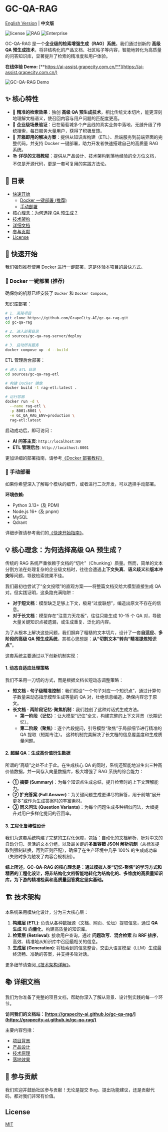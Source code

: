# GC-QA-RAG

[English Version](./README_ENGLISH.md) | **中文版**

![license](https://img.shields.io/badge/license-MIT-blue)
![RAG](https://img.shields.io/badge/tech-RAG-important)
![Enterprise](https://img.shields.io/badge/validated-Enterprise-success)

GC-QA-RAG 是一个**企业级的检索增强生成（RAG）系统**。我们通过创新的 **高级 QA 预生成技术**，将非结构化的产品文档、社区帖子等内容，智能地转化为高质量的问答知识库，显著提升了检索的精准度和用户体验。

**在线体验 Demo:** [**https://ai-assist.grapecity.com.cn/**](https://ai-assist.grapecity.com.cn/)

![GC-QA-RAG Demo](./docs/image-1.png)

## ✨ 核心特性

-   🎯 **精准的检索效果**：独创 **高级 QA 预生成技术**，相比传统文本切片，能更深刻地理解文档语义，使召回内容与用户问题的匹配度更高。
-   🏢 **企业级场景验证**：已在葡萄城多个产品线的真实业务中落地，无缝升级了传统搜索，每日服务大量用户，获得了积极反馈。
-   🚀 **开箱即用的解决方案**：提供从知识库构建（ETL）、后端服务到前端界面的完整代码，并支持 Docker 一键部署，助力开发者快速搭建自己的高质量 RAG 系统。
-   📚 **详尽的文档教程**：提供从产品设计、技术架构到落地经验的全方位文档，不仅是开源代码，更是一套可复用的实践方法论。

## 📖 目录

-   [快速开始](#-快速开始)
    -   [Docker 一键部署 (推荐)](#-docker-一键部署-推荐)
    -   [手动部署](#-手动部署)
-   [核心理念：为何选择 QA 预生成？](#-核心理念为何选择-qa-预生成)
-   [技术架构](#-技术架构)
-   [详细文档](#-详细文档)
-   [参与贡献](#-参与贡献)
-   [License](#-license)

## 🚀 快速开始

我们强烈推荐使用 Docker 进行一键部署，这是体验本项目的最快方式。

### 🐳 Docker 一键部署 (推荐)

确保你的机器已经安装了 `Docker` 和 `Docker Compose`。

知识库部署：

```bash
# 1. 克隆项目
git clone https://github.com/GrapeCity-AI/gc-qa-rag.git
cd gc-qa-rag

# 2. 进入部署目录
cd sources/gc-qa-rag-server/deploy

# 3. 启动所有服务
docker compose up -d --build
```

ETL 管理后台部署：

```bash
# 进入 ETL 目录
cd sources/gc-qa-rag-etl

# 构建 Docker 镜像
docker build -t rag-etl:latest .

# 运行容器
docker run -d \
  --name rag-etl \
  -p 8001:8001 \
  -e GC_QA_RAG_ENV=production \
  rag-etl:latest
```

启动成功后，即可访问：

-   **AI 问答主页**: `http://localhost:80`
-   **ETL 管理后台**: `http://localhost:8001`

更加详细的部署指南，请参考[《Docker 部署教程》](https://grapecity-ai.github.io/gc-qa-rag/2-%E5%BC%80%E5%8F%91%E6%95%99%E7%A8%8B/1-Docker%E9%83%A8%E7%BD%B2/)

### 🔧 手动部署

如果你希望深入了解每个模块的细节，或者进行二次开发，可以选择手动部署。

**环境依赖:**

-   Python 3.13+ (及 PDM)
-   Node.js 16+ (及 pnpm)
-   MySQL
-   Qdrant

详细步骤请参考我们的[《快速开始指南》](./quickstart.md)。

## 💡 核心理念：为何选择高级 QA 预生成？

传统的 RAG 系统严重依赖于文档的“切片”（Chunking）质量。然而，简单的文本分割方法在处理复杂的企业级文档时，往往会遭遇**上下文失真**、**语义歧义**和**版本冲突**等问题，导致检索效果不佳。

我们最初也尝试了“全文投喂”的直观方案——将整篇文档交给大模型直接生成 QA 对。但实践证明，这条路充满陷阱：

-   **对于短文档**：模型缺乏足够上下文，极易“过度联想”，编造出原文不存在的信息。
-   **对于长文档**：模型存在“注意力天花板”，往往只能生成 10-15 个 QA 对，导致大量关键知识点被遗漏，或生成重复、泛化的内容。

为了从根本上解决这些问题，我们摒弃了粗糙的文本切片，设计了一套**自适应、多阶段的高级 QA 预生成系统**。其核心思想是：**从“切割文本”转向“精准提炼知识点”**。

这套系统主要通过以下创新机制实现：

#### 1. 动态自适应处理策略

我们不采用一刀切的方式，而是根据文档长短动态调整策略：

-   **短文档 - 句子级精准控制**：我们假设“一个句子对应一个知识点”，通过计算句子数量来动态指示模型生成等量的 QA 对，杜绝信息编造，确保内容忠于原文。
-   **长文档 - 两阶段记忆-聚焦机制**：我们独创了这种对话式生成方法。
    -   **第一阶段（记忆）**：让大模型“记住”全文，构建完整的上下文背景（长期记忆）。
    -   **第二阶段（聚焦）**：逐个片段提问，引导模型“聚焦”于局部细节进行精准的 QA 提取（短期专注）。
        这种机制完美解决了长文档的信息覆盖度和生成质量问题。

#### 2. 超越 QA：生成高价值衍生数据

所谓的“高级”之处不止于此。在生成核心 QA 的同时，系统还智能地派生出三种高价值数据，并一同存入向量数据库，极大增强了 RAG 系统的综合能力：

-   **① 摘要 (Summary)**：为每个知识点生成总结，提升检索时的上下文理解能力。
-   **② 扩充答案 (Full Answer)**：为关键问题生成更详尽的解答，用于前端“展开更多”或作为生成答案时的丰富素材。
-   **③ 同义问法 (Question Variants)**：为每个问题生成多种相似问法，大幅提升对用户多样化提问的召回率。

#### 3. 工程化鲁棒性设计

我们为这套系统构建了完整的工程化保障，包括：自动化的文档解析、针对中文的自动分句、灵活的文本分组，以及最关键的**多重容错 JSON 解析机制**（从标准提取到强制转换，再到正则匹配），确保了在生产环境中几乎 100% 的生成成功率（失败时多为触发了内容合规机制）。

**综上所述，GC-QA-RAG 的核心理念是：通过模拟人类“记忆-聚焦”的学习方式和精密的工程化设计，将非结构化文档智能地转化为结构化的、多维度的高质量知识库，为下游的精准检索和高质量回答奠定坚实基础。**

## 🏗️ 技术架构

本系统采用模块化设计，分为三大核心层：

1.  **构建层 (ETL)**: 负责从各种数据源（文档、网页、论坛）提取信息，通过 **QA 生成** 和 **向量化**，构建高质量的知识库。
2.  **检索层 (Retrieval)**: 接收用户查询，通过 **问题改写**、**混合检索** 和 **RRF 排序**，高效、精准地从知识库中召回最相关的信息。
3.  **生成层 (Generation)**: 将检索到的信息整合，交由大语言模型（LLM）生成最终流畅、准确的答案，并支持多轮对话。

更多细节请查阅[《技术架构详解》](https://grapecity-ai.github.io/gc-qa-rag/0-%E9%A1%B9%E7%9B%AE%E6%A6%82%E8%BF%B0/3_%E6%8A%80%E6%9C%AF%E6%9E%B6%E6%9E%84/)。

## 📚 详细文档

我们为你准备了完整的项目文档，帮助你深入了解从背景、设计到实践的每一个环节。

**访问我们的文档站：[https://grapecity-ai.github.io/gc-qa-rag/](https://grapecity-ai.github.io/gc-qa-rag/)**

主要内容包括：

-   [项目背景](https://grapecity-ai.github.io/gc-qa-rag/0-%E9%A1%B9%E7%9B%AE%E6%A6%82%E8%BF%B0/1_%E9%A1%B9%E7%9B%AE%E8%83%8C%E6%99%AF/)
-   [产品设计](https://grapecity-ai.github.io/gc-qa-rag/0-%E9%A1%B9%E7%9B%AE%E6%A6%82%E8%BF%B0/2_%E4%BA%A7%E5%93%81%E8%AE%BE%E8%AE%A1/)
-   [技术原理](https://grapecity-ai.github.io/gc-qa-rag/1-%E6%8A%80%E6%9C%AF%E5%8E%9F%E7%90%86/1-%E5%88%87%E7%89%87%E6%96%B9%E6%A1%88/)
-   [落地效果](https://grapecity-ai.github.io/gc-qa-rag/0-%E9%A1%B9%E7%9B%AE%E6%A6%82%E8%BF%B0/5_%E8%90%BD%E5%9C%B0%E6%95%88%E6%9E%9C/)

## 🤝 参与贡献

我们欢迎并鼓励社区参与贡献！无论是提交 Bug、提出功能建议，还是贡献代码，都对我们非常有价值。

## License

[MIT](./LICENSE)

